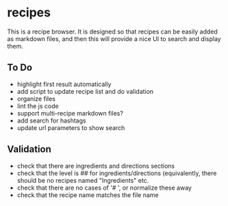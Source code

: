 # recipes

This is a recipe browser.  It is designed so that recipes can be easily added as markdown files, and
then this will provide a nice UI to search and display them.

## To Do

* highlight first result automatically
* add script to update recipe list and do validation
* organize files
* lint the js code
* support multi-recipe markdown files?
* add search for hashtags
* update url parameters to show search

## Validation

* check that there are ingredients and directions sections
* check that the level is ## for ingredients/directions (equivalently, there should be no recipes named "Ingredients" etc.
* check that there are no cases of '#  ', or normalize these away
* check that the recipe name matches the file name
